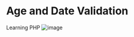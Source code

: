 # Age and Date Validation
Learning PHP
![image](https://user-images.githubusercontent.com/38910059/152653646-f5a35f25-dc84-457a-8314-407746f56099.png)
